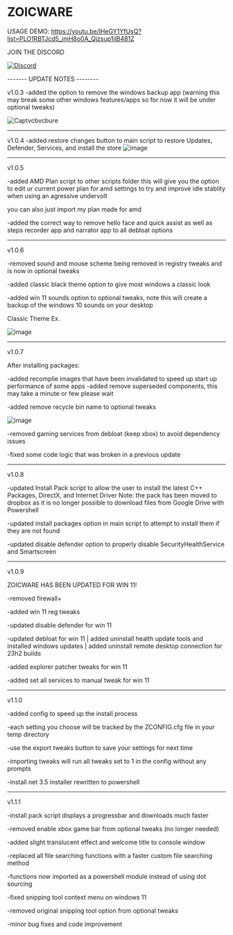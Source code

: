# ZOICWARE

USAGE DEMO:
https://youtu.be/lHeGY1YfUsQ?list=PLO1RBTJcd5_imH8o0A_Qjzsup1iIB481Z



JOIN THE DISCORD

[![Discord](https://discordapp.com/api/guilds/1173717737017716777/widget.png?style=banner1)](https://discord.gg/VsC7XS5vgA)




------- UPDATE NOTES --------



v1.0.3
-added the option to remove the windows backup app (warning this may break some other windows features/apps so for now it will be under optional tweaks)

![Captvcbvcbure](https://github.com/zoicware/ZOICWAREWIN10/assets/118035521/b87e729b-11a2-4f7d-b9ae-253f8eaf8ab5)


----------------------------------------------------------------------------------------------


v1.0.4
-added restore changes button to main script to restore Updates, Defender, Services, and install the store
![image](https://github.com/zoicware/ZOICWAREWIN10/assets/118035521/8289d168-ca65-4b4b-a525-ea5e23e8ace9)


----------------------------------------------------------------------------------------------


v1.0.5

-added AMD Plan script to other scripts folder
  this will give you the option to edit ur current power plan for amd settings to try and improve idle stablity when using an agressive undervolt
  
  you can also just import my plan made for amd 
  
-added the correct way to remove hello face and quick assist as well as steps recorder app and narrator app to all debloat options



----------------------------------------------------------------------------------------------


v1.0.6

-removed sound and mouse scheme being removed in registry tweaks and is now in optional tweaks

-added classic black theme option to give most windows a classic look
  
-added win 11 sounds option to optional tweaks, note this will create a backup of the windows 10 sounds on your desktop

Classic Theme Ex.

![image](https://github.com/zoicware/ZOICWAREWIN10/assets/118035521/bf41ca6e-9d5c-41b4-86d0-cd805ea9a8fa)




----------------------------------------------------------------------------------------------


v1.0.7

After installing packages:

  -added recomplie images that have been invalidated to speed up start up performance of some apps
  -added remove superseded components, this may take a minute or few please wait

-added remove recycle bin name to optional tweaks

![image](https://github.com/zoicware/ZOICWAREWIN10/assets/118035521/3c6486eb-09d4-4282-af06-8e3004efbd9a)


-removed gaming services from debloat (keep xbox) to avoid dependency issues

-fixed some code logic that was broken in a previous update



----------------------------------------------------------------------------------------------



v1.0.8

-updated Install Pack script to allow the user to install the latest C++ Packages, DirectX, and Internet Driver
      Note: the pack has been moved to dropbox as it is no longer possible to download files from Google Drive with Powershell

-updated install packages option in main script to attempt to install them if they are not found

-updated disable defender option to properly disable SecurityHealthService and Smartscreen



----------------------------------------------------------------------------------------------



v1.0.9

ZOICWARE HAS BEEN UPDATED FOR WIN 11!

-removed firewall+

-added win 11 reg tweaks

-updated disable defender for win 11

-updated debloat for win 11
	 | added uninstall health update tools and installed windows updates
	 | added uninstall remote desktop connection for 23h2 builds
 
-added explorer patcher tweaks for win 11

-added set all services to manual tweak for win 11



----------------------------------------------------------------------------------------------




v1.1.0

-added config to speed up the install process

-each setting you choose will be tracked by the ZCONFIG.cfg file in your temp directory 

-use the export tweaks button to save your settings for next time

-importing tweaks will run all tweaks set to 1 in the config without any prompts

-install net 3.5 installer rewritten to powershell




----------------------------------------------------------------------------------------------



v1.1.1


-install pack script displays a progressbar and downloads much faster

-removed enable xbox game bar from optional tweaks (no longer needed)

-added slight translucent effect and welcome title to console window

-replaced all file searching functions with a faster custom file searching method

-functions now imported as a powershell module instead of using dot sourcing

-fixed snipping tool context menu on windows 11

-removed original snipping tool option from optional tweaks

-minor bug fixes and code improvement

